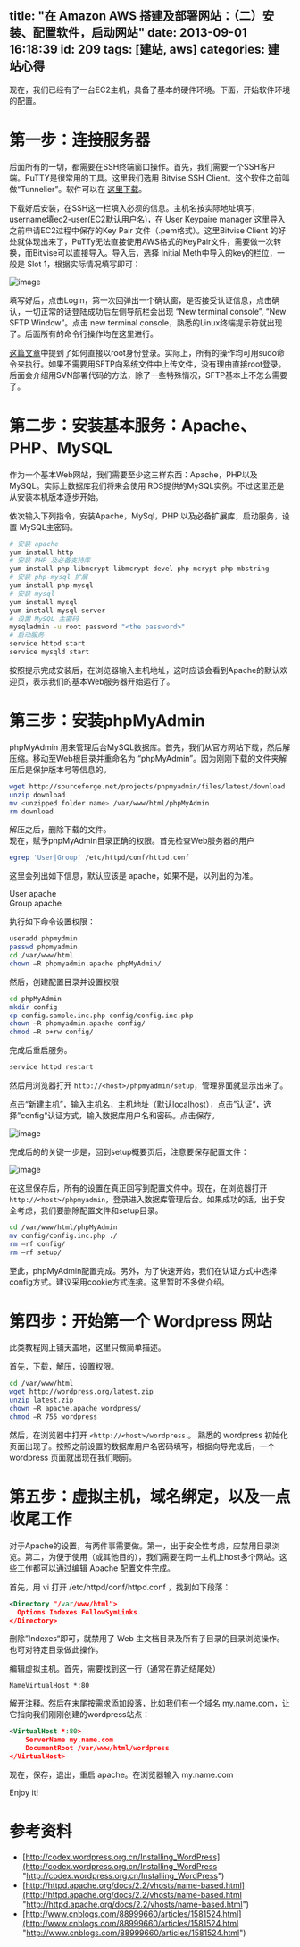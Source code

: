 title: "在 Amazon AWS 搭建及部署网站：（二）安装、配置软件，启动网站"
date: 2013-09-01 16:18:39
id: 209
tags: [建站, aws]
categories: 建站心得
---

现在，我们已经有了一台EC2主机，具备了基本的硬件环境。下面，开始软件环境的配置。

# 第一步：连接服务器

后面所有的一切，都需要在SSH终端窗口操作。首先，我们需要一个SSH客户端。PuTTY是很常用的工具。这里我们选用 Bitvise SSH Client。这个软件之前叫做“Tunnelier”。软件可以在 [这里下载](http://www.bitvise.com/ssh-client-download)。

下载好后安装，在SSH这一栏填入必须的信息。主机名按实际地址填写，username填ec2-user(EC2默认用户名)，在 User Keypaire manager 这里导入之前申请EC2过程中保存的Key Pair 文件（.pem格式）。这里Bitvise Client 的好处就体现出来了，PuTTy无法直接使用AWS格式的KeyPair文件，需要做一次转换，而Bitvise可以直接导入。导入后，选择 Initial Meth中导入的key的栏位，一般是 Slot 1，根据实际情况填写即可：

![image](http://static.catxn.cn/images/aws_04.png-o)

填写好后，点击Login，第一次回弹出一个确认窗，是否接受认证信息，点击确认，一切正常的话登陆成功后左侧导航栏会出现 “New terminal console”, “New SFTP Window”。点击 new terminal console，熟悉的Linux终端提示符就出现了。后面所有的命令行操作均在这里进行。

[这篇文章](http://calebogden.com/wordpress-on-linux-in-the-amazon-cloud-with-mac)中提到了如何直接以root身份登录。实际上，所有的操作均可用sudo命令来执行。如果不需要用SFTP向系统文件中上传文件，没有理由直接root登录。后面会介绍用SVN部署代码的方法，除了一些特殊情况，SFTP基本上不怎么需要了。

<!--more-->

# 第二步：安装基本服务：Apache、PHP、MySQL

作为一个基本Web网站，我们需要至少这三样东西：Apache，PHP以及 MySQL。实际上数据库我们将来会使用 RDS提供的MySQL实例。不过这里还是从安装本机版本逐步开始。

依次输入下列指令，安装Apache，MySql，PHP 以及必备扩展库，启动服务，设置 MySQL主密码。

``` bash
# 安装 apache      
yum install http       
# 安装 PHP 及必备支持库       
yum install php libmcrypt libmcrypt-devel php-mcrypt php-mbstring       
# 安装 php-mysql 扩展       
yum install php-mysql       
# 安装 mysql       
yum install mysql       
yum install mysql-server       
# 设置 MySQL 主密码       
mysqladmin -u root password "<the password>"      
# 启动服务       
service httpd start       
service mysqld start  
```

按照提示完成安装后，在浏览器输入主机地址，这时应该会看到Apache的默认欢迎页，表示我们的基本Web服务器开始运行了。

# 第三步：安装phpMyAdmin

phpMyAdmin 用来管理后台MySQL数据库。首先，我们从官方网站下载，然后解压缩。移动至Web根目录并重命名为 “phpMyAdmin”。因为刚刚下载的文件夹解压后是保护版本号等信息的。

``` bash
wget http://sourceforge.net/projects/phpmyadmin/files/latest/download      
unzip download       
mv <unzipped folder name> /var/www/html/phpMyAdmin       
rm download  
```

解压之后，删除下载的文件。    
现在，赋予phpMyAdmin目录正确的权限。首先检查Web服务器的用户
``` bash
egrep 'User|Group' /etc/httpd/conf/httpd.conf   
```

这里会列出如下信息，默认应该是 apache，如果不是，以列出的为准。

User apache    
Group apache

执行如下命令设置权限：
``` bash
useradd phpmydmin      
passwd phpmyadmin       
cd /var/www/html       
chown –R phpmyadmin.apache phpMyAdmin/  
```

然后，创建配置目录并设置权限
```bash
cd phpMyAdmin      
mkdir config       
cp config.sample.inc.php config/config.inc.php       
chown –R phpmyadmin.apache config/       
chmod –R o+rw config/  
```

完成后重启服务。
``` bash
service httpd restart 
```

然后用浏览器打开 `http://<host>/phpmyadmin/setup`，管理界面就显示出来了。

点击“新建主机”，输入主机名，主机地址（默认localhost），点击”认证“，选择”config“认证方式，输入数据库用户名和密码。点击保存。

![image](http://static.catxn.cn/images/aws_05.png-o)

完成后的的关键一步是，回到setup概要页后，注意要保存配置文件：

![image](http://static.catxn.cn/images/aws_06.png-o)

在这里保存后，所有的设置在真正回写到配置文件中。现在，在浏览器打开 `http://<host>/phpmyadmin`，登录进入数据库管理后台。如果成功的话，出于安全考虑，我们要删除配置文件和setup目录。

```bash
cd /var/www/html/phpMyAdmin      
mv config/config.inc.php ./       
rm –rf config/       
rm –rf setup/  
```

至此，phpMyAdmin配置完成。另外，为了快速开始，我们在认证方式中选择config方式。建议采用cookie方式连接。这里暂时不多做介绍。

# 第四步：开始第一个 Wordpress 网站

此类教程网上铺天盖地，这里只做简单描述。

首先，下载，解压，设置权限。

``` bash
cd /var/www/html      
wget http://wordpress.org/latest.zip       
unzip latest.zip       
chown –R apache.apache wordpress/       
chmod –R 755 wordpress
```

然后，在浏览器中打开 `<http://<host>/wordpress` 。
熟悉的 wordpress 初始化页面出现了。按照之前设置的数据库用户名密码填写，根据向导完成后，一个 wordpress 页面就出现在我们眼前。

# 第五步：虚拟主机，域名绑定，以及一点收尾工作

对于Apache的设置，有两件事需要做。第一，出于安全性考虑，应禁用目录浏览。第二，为便于使用（或其他目的），我们需要在同一主机上host多个网站。这些工作都可以通过编辑 Apache 配置文件完成。

首先，用 vi 打开 /etc/httpd/conf/httpd.conf ，找到如下段落：
```xml
<Directory "/var/www/html">  
  Options Indexes FollowSymLinks  
</Directory>
```

删除”Indexes“即可，就禁用了 Web 主文档目录及所有子目录的目录浏览操作。也可对特定目录做此操作。

编辑虚拟主机。首先，需要找到这一行（通常在靠近结尾处）

`NameVirtualHost *:80`

解开注释。然后在末尾按需求添加段落，比如我们有一个域名 my.name.com，让它指向我们刚刚创建的wordpress站点：

```xml
<VirtualHost *:80>
    ServerName my.name.com
    DocumentRoot /var/www/html/wordpress
</VirtualHost>
```

现在，保存，退出，重启 apache。在浏览器输入 my.name.com   

Enjoy it!

# 参考资料

- [http://codex.wordpress.org.cn/Installing_WordPress](http://codex.wordpress.org.cn/Installing_WordPress "http://codex.wordpress.org.cn/Installing_WordPress")    
- [http://httpd.apache.org/docs/2.2/vhosts/name-based.html](http://httpd.apache.org/docs/2.2/vhosts/name-based.html "http://httpd.apache.org/docs/2.2/vhosts/name-based.html")    
- [http://www.cnblogs.com/88999660/articles/1581524.html](http://www.cnblogs.com/88999660/articles/1581524.html "http://www.cnblogs.com/88999660/articles/1581524.html")